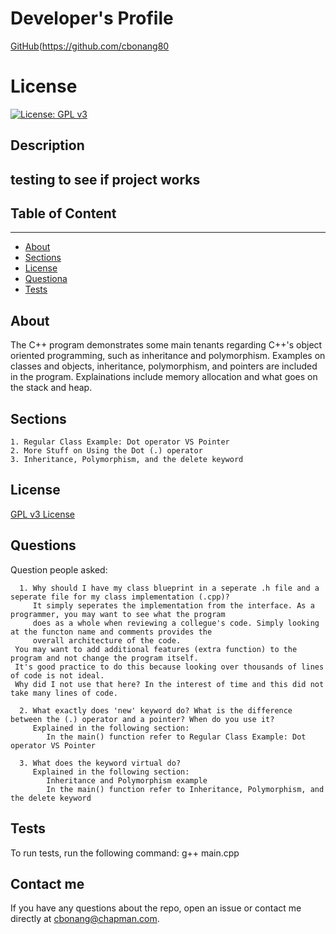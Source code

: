 # Developer's Profile
[GitHub](https://github.com/bonang8)(https://github.com/cbonang80
# License 
[![License: GPL v3](https://img.shields.io/badge/License-GPLv3-blue.svg)](https://www.gnu.org/licenses/gpl-3.0)

## Description 
testing to see if project works
------------------
## Table of Content
-------------------
* [About](#about)
* [Sections](#section)
* [License](#license) 
* [Questiona](#questions)
* [Tests](#tests)

## About
The C++ program demonstrates some main tenants regarding C++'s object oriented programming, 
such as inheritance and polymorphism. Examples on classes and objects, inheritance,
polymorphism, and pointers are included in the program. Explainations include memory 
allocation and what goes on the stack and heap. 


## Sections  
    1. Regular Class Example: Dot operator VS Pointer
    2. More Stuff on Using the Dot (.) operator
    3. Inheritance, Polymorphism, and the delete keyword

## License 
[GPL v3 License](https://www.gnu.org/licenses/gpl-3.0)

## Questions  
Question people asked:

      1. Why should I have my class blueprint in a seperate .h file and a seperate file for my class implementation (.cpp)? 
         It simply seperates the implementation from the interface. As a programmer, you may want to see what the program 
         does as a whole when reviewing a collegue's code. Simply looking at the functon name and comments provides the 
         overall architecture of the code. 
	 You may want to add additional features (extra function) to the program and not change the program itself.
	 It's good practice to do this because looking over thousands of lines of code is not ideal. 
	 Why did I not use that here? In the interest of time and this did not take many lines of code. 

      2. What exactly does 'new' keyword do? What is the difference between the (.) operator and a pointer? When do you use it? 
	     Explained in the following section:
		    In the main() function refer to Regular Class Example: Dot operator VS Pointer

	  3. What does the keyword virtual do? 
	     Explained in the following section: 
		    Inheritance and Polymorphism example
			In the main() function refer to Inheritance, Polymorphism, and the delete keyword

## Tests
To run tests, run the following command: 
g++ main.cpp

## Contact me
If you have any questions about the repo, open an issue or contact me directly
at cbonang@chapman.com. 
        

